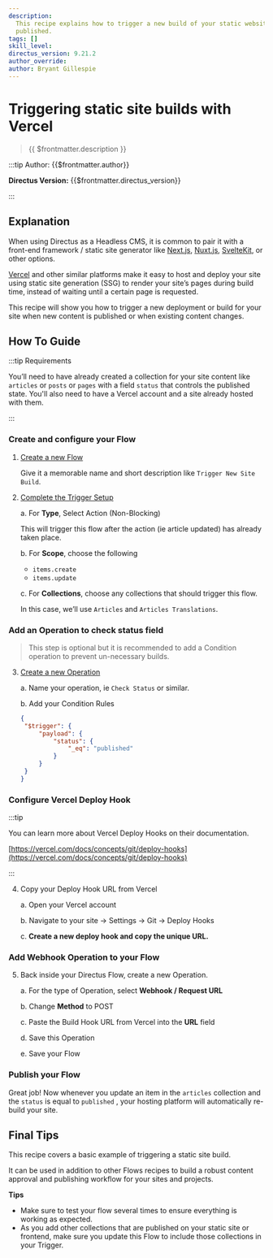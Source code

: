 ```yaml
---
description:
  This recipe explains how to trigger a new build of your static website (hosted at Vercel) whenever a new article is
  published.
tags: []
skill_level:
directus_version: 9.21.2
author_override:
author: Bryant Gillespie
---
```


# Triggering static site builds with Vercel

> {{ $frontmatter.description }}

:::tip Author: {{$frontmatter.author}}

<!-- **Skill Level:** {{$frontmatter.skill_level}}\ -->

**Directus Version:** {{$frontmatter.directus_version}}

<!-- **Tags:** {{$frontmatter.tags.join(", ")}} -->

:::

## Explanation

When using Directus as a Headless CMS, it is common to pair it with a front-end framework / static site generator like
[Next.js](https://nextjs.org/), [Nuxt.js](https://nuxt.com), [SvelteKit](https://kit.svelte.dev/), or other options.

[Vercel](https://www.vercel.com/) and other similar platforms make it easy to host and deploy your site using static
site generation (SSG) to render your site’s pages during build time, instead of waiting until a certain page is
requested.

This recipe will show you how to trigger a new deployment or build for your site when new content is published or when
existing content changes.

<!-- ## Video -->
<!-- Todo -->
<!-- Need access to upload videos first -->

## How To Guide

:::tip Requirements

You’ll need to have already created a collection for your site content like `articles` or `posts` or `pages` with a
field `status` that controls the published state. You'll also need to have a Vercel account and a site already hosted
with them.

:::

### Create and configure your Flow

1. [Create a new Flow](/configuration/flows#create-a-flow)

   Give it a memorable name and short description like `Trigger New Site Build`.

2. [Complete the Trigger Setup](/configuration/flows/triggers#triggers)

   a. For **Type**, Select Action (Non-Blocking)

   This will trigger this flow after the action (ie article updated) has already taken place.

   b. For **Scope**, choose the following

   - `items.create`
   - `items.update`

   c. For **Collections**, choose any collections that should trigger this flow.

   In this case, we’ll use `Articles` and `Articles Translations`.

### Add an Operation to check status field

> This step is optional but it is recommended to add a Condition operation to prevent un-necessary builds.

3. [Create a new Operation](/configuration/flows/operations#operations)

   a. Name your operation, ie `Check Status` or similar.

   b. Add your Condition Rules

   ```json
   {
   	"$trigger": {
   		"payload": {
   			"status": {
   				"_eq": "published"
   			}
   		}
   	}
   }
   ```

### Configure Vercel Deploy Hook

:::tip

You can learn more about Vercel Deploy Hooks on their documentation.

[https://vercel.com/docs/concepts/git/deploy-hooks](https://vercel.com/docs/concepts/git/deploy-hooks)

:::

4. Copy your Deploy Hook URL from Vercel

   a. Open your Vercel account

   b. Navigate to your site → Settings → Git → Deploy Hooks

   c. **Create a new deploy hook and copy the unique URL.**

### Add Webhook Operation to your Flow

5. Back inside your Directus Flow, create a new Operation.

   a. For the type of Operation, select **Webhook / Request URL**

   b. Change **Method** to POST

   c. Paste the Build Hook URL from Vercel into the **URL** field

   d. Save this Operation

   e. Save your Flow

### Publish your Flow

Great job! Now whenever you update an item in the `articles` collection and the `status` is equal to `published` , your
hosting platform will automatically re-build your site.

## Final Tips

This recipe covers a basic example of triggering a static site build.

It can be used in addition to other Flows recipes to build a robust content approval and publishing workflow for your
sites and projects.

**Tips**

- Make sure to test your flow several times to ensure everything is working as expected.
- As you add other collections that are published on your static site or frontend, make sure you update this Flow to
  include those collections in your Trigger.

